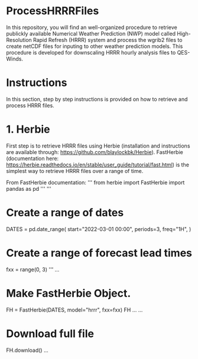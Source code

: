 # ProcessHRRRFiles
In this repository, you will find an well-organized procedure to retrieve publickly available Numerical Weather Prediction (NWP) model called High-Resolution Rapid Refresh (HRRR) system and process the wgrib2 files to create netCDF files for inputing to other weather prediction models. This procedure is developed for downscaling HRRR hourly analysis files to QES-Winds.

# Instructions
In this section, step by step instructions is provided on how to retrieve and process HRRR files.

# 1. Herbie
First step is to retrieve HRRR files using Herbie (installation and instructions are available through: https://github.com/blaylockbk/Herbie). FastHerbie (documentation here: https://herbie.readthedocs.io/en/stable/user_guide/tutorial/fast.html) is the simplest way to retrieve HRRR files over a range of time.

From FastHerbie documentation:
'''
from herbie import FastHerbie
import pandas as pd
'''
'''
# Create a range of dates
DATES = pd.date_range(
    start="2022-03-01 00:00",
    periods=3,
    freq="1H",
)

# Create a range of forecast lead times
fxx = range(0, 3)
'''
...
# Make FastHerbie Object.
FH = FastHerbie(DATES, model="hrrr", fxx=fxx)
FH
...
...
# Download full file
FH.download()
...



